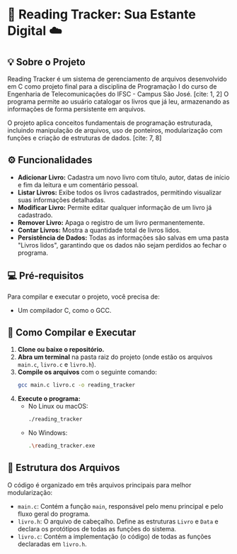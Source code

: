 # 📖 Reading Tracker: Sua Estante Digital ☁️

## 💡 Sobre o Projeto

Reading Tracker é um sistema de gerenciamento de arquivos desenvolvido em C como projeto final para a disciplina de Programação I do curso de Engenharia de Telecomunicações do IFSC - Campus São José. [cite: 1, 2] O programa permite ao usuário catalogar os livros que já leu, armazenando as informações de forma persistente em arquivos.

O projeto aplica conceitos fundamentais de programação estruturada, incluindo manipulação de arquivos, uso de ponteiros, modularização com funções e criação de estruturas de dados. [cite: 7, 8]

## ⚙️ Funcionalidades

* **Adicionar Livro:** Cadastra um novo livro com título, autor, datas de início e fim da leitura e um comentário pessoal.
* **Listar Livros:** Exibe todos os livros cadastrados, permitindo visualizar suas informações detalhadas.
* **Modificar Livro:** Permite editar qualquer informação de um livro já cadastrado.
* **Remover Livro:** Apaga o registro de um livro permanentemente.
* **Contar Livros:** Mostra a quantidade total de livros lidos.
* **Persistência de Dados:** Todas as informações são salvas em uma pasta "Livros lidos", garantindo que os dados não sejam perdidos ao fechar o programa.

## 💻 Pré-requisitos

Para compilar e executar o projeto, você precisa de:
* Um compilador C, como o GCC.

## 📜 Como Compilar e Executar

1.  **Clone ou baixe o repositório.**
2.  **Abra um terminal** na pasta raiz do projeto (onde estão os arquivos `main.c`, `livro.c` e `livro.h`).
3.  **Compile os arquivos** com o seguinte comando:
    ```bash
    gcc main.c livro.c -o reading_tracker
    ```
4.  **Execute o programa:**
    * No Linux ou macOS:
        ```bash
        ./reading_tracker
        ```
    * No Windows:
        ```bash
        .\reading_tracker.exe
        ```

## 📁 Estrutura dos Arquivos

O código é organizado em três arquivos principais para melhor modularização:
* `main.c`: Contém a função `main`, responsável pelo menu principal e pelo fluxo geral do programa.
* `livro.h`: O arquivo de cabeçalho. Define as estruturas `Livro` e `Data` e declara os protótipos de todas as funções do sistema.
* `livro.c`: Contém a implementação (o código) de todas as funções declaradas em `livro.h`.